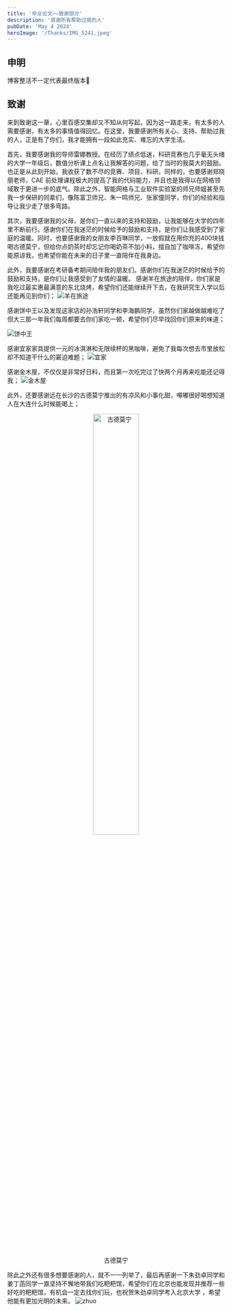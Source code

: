 ```yaml
---
title: '毕业论文——致谢部分'
description: '感谢所有帮助过我的人'
pubDate: 'May 4 2024'
heroImage: '/Thanks/IMG_5241.jpeg'
---
```


## 申明

博客整活不一定代表最终版本🥺

## 致谢

来到致谢这一章，心里百感交集却又不知从何写起，因为这一路走来，有太多的人需要感谢，有太多的事情值得回忆。在这里，我要感谢所有关心、支持、帮助过我的人，正是有了你们，我才能拥有一段如此充实、难忘的大学生活。

首先，我要感谢我的导师雷娜教授。在经历了绩点低迷，科研竞赛也几乎毫无头绪的大学一年级后，数值分析课上点名让我解答的问题，给了当时的我莫大的鼓励。也正是从此刻开始，我收获了数不尽的竞赛、项目、科研。同样的，也要感谢郑晓朋老师，CAE 前处理课程极大的提高了我的代码能力，并且也是我得以在网格领域敢于更进一步的底气。除此之外，智能网格与工业软件实验室的师兄师姐甚至先我一步保研的同辈们，像陈富卫师兄、朱一鸣师兄、张家僮同学，你们的经验和指导让我少走了很多弯路。

其次，我要感谢我的父母，是你们一直以来的支持和鼓励，让我能够在大学的四年里不断前行。感谢你们在我迷茫的时候给予的鼓励和支持，是你们让我感受到了家庭的温暖。同时，也要感谢我的女朋友李百琳同学，一放假就在用你充的400块钱喝古德莫宁，但给你点奶茶时却忘记你喝奶茶不加小料，擅自加了咖啡冻，希望你能原谅我，也希望你能在未来的日子里一直陪伴在我身边。

此外，我要感谢在考研备考期间陪伴我的朋友们。感谢你们在我迷茫的时候给予的鼓励和支持，是你们让我感受到了友情的温暖。
感谢羊在旅途的陪伴，你们家是我吃过最实惠最满意的东北烧烤，希望你们还能继续开下去，在我研究生入学以后还能再见到你们；
![羊在旅途](/Thanks/sheep.jpeg)
    
感谢饼中王以及发现这家店的孙浩轩同学和李海鹏同学，虽然你们家越做越难吃了但大三那一年我们每周都要去你们家吃一顿，希望你们尽早找回你们原来的味道；

![饼中王](/Thanks/Bing.jpeg)

感谢宜家家具提供一元的冰淇淋和无限续杯的黑咖啡，避免了我每次想去市里放松却不知道干什么的窘迫难题；
![宜家](/Thanks/IKEA.jpeg)

感谢金木屋，不仅仅是非常好日料，而且第一次吃完过了快两个月再来吃能还记得我；
![金木屋](/Thanks/Jing.jpeg)

此外，还要感谢远在长沙的古德莫宁推出的有凉风和小事化甜，噂嘟很好喝想知道人在大连什么时候能喝上；

<div align = 'center'>
    <figure>
        <img src="/Thanks/tea.jpg" alt="古德莫宁" style="width:50%">
        <figcaption>古德莫宁</figcaption>

</div>
    
除此之外还有很多想要感谢的人，就不一一列举了，最后再感谢一下朱劲卓同学和姜丁菡同学一直坚持不懈地带我们吃粑粑馆，希望你们在北京也能发现并推荐一些好吃的粑粑馆，有机会一定去找你们玩，也祝贺朱劲卓同学考入北京大学 ，希望他能有更加光明的未来。
![zhuo](/Thanks/zhuo.png)
